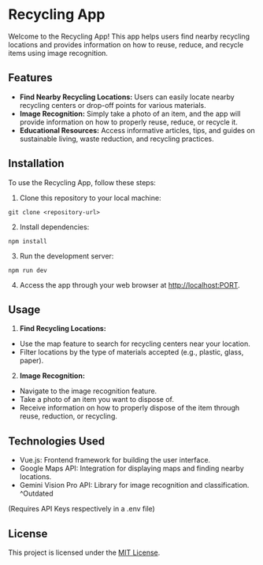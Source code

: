 # Recycling App

Welcome to the Recycling App! This app helps users find nearby recycling locations and provides information on how to reuse, reduce, and recycle items using image recognition.

## Features

- **Find Nearby Recycling Locations:** Users can easily locate nearby recycling centers or drop-off points for various materials.
- **Image Recognition:** Simply take a photo of an item, and the app will provide information on how to properly reuse, reduce, or recycle it.
- **Educational Resources:** Access informative articles, tips, and guides on sustainable living, waste reduction, and recycling practices.

## Installation

To use the Recycling App, follow these steps:

1. Clone this repository to your local machine:

`git clone <repository-url>`

2. Install dependencies:

`npm install`

3. Run the development server:

`npm run dev`

4. Access the app through your web browser at [http://localhost:PORT](http://localhost:PORT).

## Usage

1. **Find Recycling Locations:**
- Use the map feature to search for recycling centers near your location.
- Filter locations by the type of materials accepted (e.g., plastic, glass, paper).

2. **Image Recognition:**
- Navigate to the image recognition feature.
- Take a photo of an item you want to dispose of.
- Receive information on how to properly dispose of the item through reuse, reduction, or recycling.

## Technologies Used

- Vue.js: Frontend framework for building the user interface.
- Google Maps API: Integration for displaying maps and finding nearby locations.
- Gemini Vision Pro API: Library for image recognition and classification.
^Outdated


(Requires API Keys respectively in a .env file)

## License

This project is licensed under the [MIT License](LICENSE).
